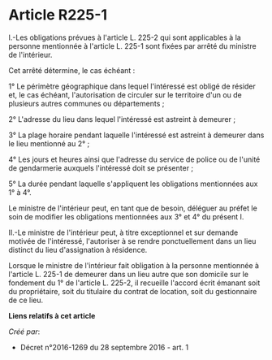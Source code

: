 # Article R225-1

I.-Les obligations prévues à l'article L. 225-2 qui sont applicables à la personne mentionnée à l'article L. 225-1 sont
fixées par arrêté du ministre de l'intérieur. 

Cet arrêté détermine, le cas échéant : 

1° Le périmètre géographique dans lequel l'intéressé est obligé de résider et, le cas échéant, l'autorisation de circuler sur
le territoire d'un ou de plusieurs autres communes ou départements ; 

2° L'adresse du lieu dans lequel l'intéressé est astreint à demeurer ; 

3° La plage horaire pendant laquelle l'intéressé est astreint à demeurer dans le lieu mentionné au 2° ; 

4° Les jours et heures ainsi que l'adresse du service de police ou de l'unité de gendarmerie auxquels l'intéressé doit se
présenter ; 

5° La durée pendant laquelle s'appliquent les obligations mentionnées aux 1° à 4°. 

Le ministre de l'intérieur peut, en tant que de besoin, déléguer au préfet le soin de modifier les obligations mentionnées
aux 3° et 4° du présent I. 

II.-Le ministre de l'intérieur peut, à titre exceptionnel et sur demande motivée de l'intéressé, l'autoriser à se rendre
ponctuellement dans un lieu distinct du lieu d'assignation à résidence. 

Lorsque le ministre de l'intérieur fait obligation à la personne mentionnée à l'article L. 225-1 de demeurer dans un lieu
autre que son domicile sur le fondement du 1° de l'article L. 225-2, il recueille l'accord écrit émanant soit du
propriétaire, soit du titulaire du contrat de location, soit du gestionnaire de ce lieu.

**Liens relatifs à cet article**

_Créé par_:

  - Décret n°2016-1269 du 28 septembre 2016 - art. 1

